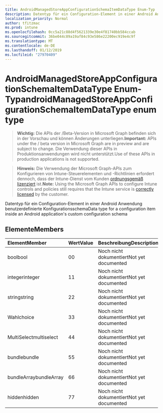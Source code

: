 ```yaml
---
title: AndroidManagedStoreAppConfigurationSchemaItemDataType Enum-Typ
description: Datentyp für ein Configuration-Element in einer Android Anwendung benutzerdefinierte Konfigurationsschema
localization_priority: Normal
author: tfitzmac
ms.prod: intune
ms.openlocfilehash: 0cc5a21c88d4f5621339e30e4f81740bb584ccab
ms.sourcegitcommit: 36be044c89a19af84c93e586e22200ec919e4c9f
ms.translationtype: MT
ms.contentlocale: de-DE
ms.lasthandoff: 01/12/2019
ms.locfileid: "27970409"
---
```

# <a name="androidmanagedstoreappconfigurationschemaitemdatatype-enum-type"></a><span data-ttu-id="33f17-103">AndroidManagedStoreAppConfigurationSchemaItemDataType Enum-Typ</span><span class="sxs-lookup"><span data-stu-id="33f17-103">androidManagedStoreAppConfigurationSchemaItemDataType enum type</span></span>

> <span data-ttu-id="33f17-104">**Wichtig:** Die APIs der /Beta-Version in Microsoft Graph befinden sich in der Vorschau und können Änderungen unterliegen.</span><span class="sxs-lookup"><span data-stu-id="33f17-104">**Important:** APIs under the / beta version in Microsoft Graph are in preview and are subject to change.</span></span> <span data-ttu-id="33f17-105">Die Verwendung dieser APIs in Produktionsanwendungen wird nicht unterstützt.</span><span class="sxs-lookup"><span data-stu-id="33f17-105">Use of these APIs in production applications is not supported.</span></span>

> <span data-ttu-id="33f17-106">**Hinweis:** Die Verwendung der Microsoft Graph-APIs zum Konfigurieren von Intune-Steuerelementen und -Richtlinien erfordert dennoch, dass der Intune-Dienst vom Kunden [ordnungsgemäß lizenziert](https://go.microsoft.com/fwlink/?linkid=839381) ist.</span><span class="sxs-lookup"><span data-stu-id="33f17-106">**Note:** Using the Microsoft Graph APIs to configure Intune controls and policies still requires that the Intune service is [correctly licensed](https://go.microsoft.com/fwlink/?linkid=839381) by the customer.</span></span>

<span data-ttu-id="33f17-107">Datentyp für ein Configuration-Element in einer Android Anwendung benutzerdefinierte Konfigurationsschema</span><span class="sxs-lookup"><span data-stu-id="33f17-107">Data type for a configuration item inside an Android application's custom configuration schema</span></span>
## <a name="members"></a><span data-ttu-id="33f17-108">Elemente</span><span class="sxs-lookup"><span data-stu-id="33f17-108">Members</span></span>
|<span data-ttu-id="33f17-109">Element</span><span class="sxs-lookup"><span data-stu-id="33f17-109">Member</span></span>|<span data-ttu-id="33f17-110">Wert</span><span class="sxs-lookup"><span data-stu-id="33f17-110">Value</span></span>|<span data-ttu-id="33f17-111">Beschreibung</span><span class="sxs-lookup"><span data-stu-id="33f17-111">Description</span></span>|
|:---|:---|:---|
|<span data-ttu-id="33f17-112">bool</span><span class="sxs-lookup"><span data-stu-id="33f17-112">bool</span></span>|<span data-ttu-id="33f17-113">0</span><span class="sxs-lookup"><span data-stu-id="33f17-113">0</span></span>|<span data-ttu-id="33f17-114">Noch nicht dokumentiert</span><span class="sxs-lookup"><span data-stu-id="33f17-114">Not yet documented</span></span>|
|<span data-ttu-id="33f17-115">integer</span><span class="sxs-lookup"><span data-stu-id="33f17-115">integer</span></span>|<span data-ttu-id="33f17-116">1</span><span class="sxs-lookup"><span data-stu-id="33f17-116">1</span></span>|<span data-ttu-id="33f17-117">Noch nicht dokumentiert</span><span class="sxs-lookup"><span data-stu-id="33f17-117">Not yet documented</span></span>|
|<span data-ttu-id="33f17-118">string</span><span class="sxs-lookup"><span data-stu-id="33f17-118">string</span></span>|<span data-ttu-id="33f17-119">2</span><span class="sxs-lookup"><span data-stu-id="33f17-119">2</span></span>|<span data-ttu-id="33f17-120">Noch nicht dokumentiert</span><span class="sxs-lookup"><span data-stu-id="33f17-120">Not yet documented</span></span>|
|<span data-ttu-id="33f17-121">Wahl</span><span class="sxs-lookup"><span data-stu-id="33f17-121">choice</span></span>|<span data-ttu-id="33f17-122">3</span><span class="sxs-lookup"><span data-stu-id="33f17-122">3</span></span>|<span data-ttu-id="33f17-123">Noch nicht dokumentiert</span><span class="sxs-lookup"><span data-stu-id="33f17-123">Not yet documented</span></span>|
|<span data-ttu-id="33f17-124">MultiSelect</span><span class="sxs-lookup"><span data-stu-id="33f17-124">multiselect</span></span>|<span data-ttu-id="33f17-125">4</span><span class="sxs-lookup"><span data-stu-id="33f17-125">4</span></span>|<span data-ttu-id="33f17-126">Noch nicht dokumentiert</span><span class="sxs-lookup"><span data-stu-id="33f17-126">Not yet documented</span></span>|
|<span data-ttu-id="33f17-127">bundle</span><span class="sxs-lookup"><span data-stu-id="33f17-127">bundle</span></span>|<span data-ttu-id="33f17-128">5</span><span class="sxs-lookup"><span data-stu-id="33f17-128">5</span></span>|<span data-ttu-id="33f17-129">Noch nicht dokumentiert</span><span class="sxs-lookup"><span data-stu-id="33f17-129">Not yet documented</span></span>|
|<span data-ttu-id="33f17-130">bundleArray</span><span class="sxs-lookup"><span data-stu-id="33f17-130">bundleArray</span></span>|<span data-ttu-id="33f17-131">6</span><span class="sxs-lookup"><span data-stu-id="33f17-131">6</span></span>|<span data-ttu-id="33f17-132">Noch nicht dokumentiert</span><span class="sxs-lookup"><span data-stu-id="33f17-132">Not yet documented</span></span>|
|<span data-ttu-id="33f17-133">hidden</span><span class="sxs-lookup"><span data-stu-id="33f17-133">hidden</span></span>|<span data-ttu-id="33f17-134">7</span><span class="sxs-lookup"><span data-stu-id="33f17-134">7</span></span>|<span data-ttu-id="33f17-135">Noch nicht dokumentiert</span><span class="sxs-lookup"><span data-stu-id="33f17-135">Not yet documented</span></span>|





